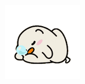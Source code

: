 <!-- <h2>Hi There! 👋</h2> -->

<!-- <img align="center" src="https://i.giphy.com/OSOOHw7N9gb3R06OU7.gif" width="200"> -->
<!-- [![banner-image]][banner-link] -->

<div align="center">

<img align="center" src="assets/ori.gif" width="200">

<!-- banner link -->

[banner-image]: ./assets/profile-banner.png
[banner-link]: https://www.github.com/d0kk2bi
